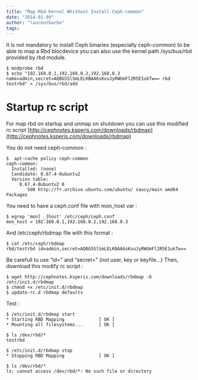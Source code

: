 ```yaml
---
title: "Map Rbd Kernel Whithout Install Ceph-common"
date: "2014-01-09"
author: "laurentbarbe"
tags: 
---
```


It is not mandatory to install Ceph binaries (especially ceph-common) to be able to map a Rbd blocdevice you can also use the kernel path /sys/bus/rbd provided by rbd module.

```
$ modprobe rbd
$ echo "192.168.0.1,192.168.0.2,192.168.0.3 name=admin,secret=AQBG5SlSmLELKBAA6sKvuJyRWUmFl2R5E1ukTw== rbd testrbd" > /sys/bus/rbd/add
```

# Startup rc script

For map rbd on startup and unmap on shutdown you can use this modified rc script [http://cephnotes.ksperis.com/downloads/rbdmap](http://cephnotes.ksperis.com/downloads/rbdmap)

You do not need ceph-common :

```
$  apt-cache policy ceph-common
ceph-common:
  Installed: (none)
  Candidate: 0.67.4-0ubuntu2
  Version table:
     0.67.4-0ubuntu2 0
        500 http://fr.archive.ubuntu.com/ubuntu/ saucy/main amd64 Packages
```

You need to have a ceph.conf file with mon\_host var :

```
$ egrep 'mon[ _]host' /etc/ceph/ceph.conf
mon_host = 192.168.0.1,192.168.0.2,192.168.0.3
```

And /etc/ceph/rbdmap file with this format :

```
$ cat /etc/ceph/rbdmap
rbd/testrbd id=admin,secret=AQBG5SlSmLELKBAA6sKvuJyRWUmFl2R5E1ukTw==
```

Be carefull tu use “id=” and “secret=” (not user, key or keyfile…) Then, download this modify rc script :

```
$ wget http://cephnotes.ksperis.com/downloads/rbdmap -O /etc/init.d/rbdmap
$ chmod +x /etc/init.d/rbdmap
$ update-rc.d rbdmap defaults
```

Test :

```
$ /etc/init.d/rbdmap start
* Starting RBD Mapping             [ OK ]
* Mounting all filesystems...      [ OK ]

$ ls /dev/rbd/*
testrbd

$ /etc/init.d/rbdmap stop
* Stopping RBD Mapping             [ OK ]

$ ls /dev/rbd/*
ls: cannot access /dev/rbd/*: No such file or directory
```
